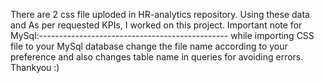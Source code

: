 There are 2 css file uploded in HR-analytics repository.
Using these data and As per requested KPIs, I worked on this project.
Important note for MySql:-----------------------------------------------
while importing CSS file to your MySql database change the file name according to your preference and also changes table name in queries for avoiding errors.
Thankyou :)
